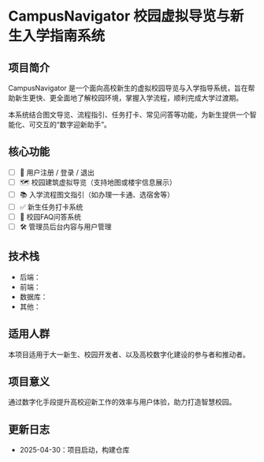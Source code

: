 # CampusNavigator 校园虚拟导览与新生入学指南系统

## 项目简介

CampusNavigator 是一个面向高校新生的虚拟校园导览与入学指导系统，旨在帮助新生更快、更全面地了解校园环境，掌握入学流程，顺利完成大学过渡期。

本系统结合图文导览、流程指引、任务打卡、常见问答等功能，为新生提供一个智能化、可交互的“数字迎新助手”。

## 核心功能

- [ ] 🔐 用户注册 / 登录 / 退出
- [ ] 🗺️ 校园建筑虚拟导览（支持地图或楼宇信息展示）
- [ ] 📚 入学流程图文指引（如办理一卡通、选宿舍等）
- [ ] ✅ 新生任务打卡系统
- [ ] 💬 校园FAQ问答系统
- [ ] 🛠️ 管理员后台内容与用户管理

## 技术栈

- 后端：
- 前端：
- 数据库：
- 其他：

## 适用人群

本项目适用于大一新生、校园开发者、以及高校数字化建设的参与者和推动者。

## 项目意义

通过数字化手段提升高校迎新工作的效率与用户体验，助力打造智慧校园。

## 更新日志

- 2025-04-30：项目启动，构建仓库